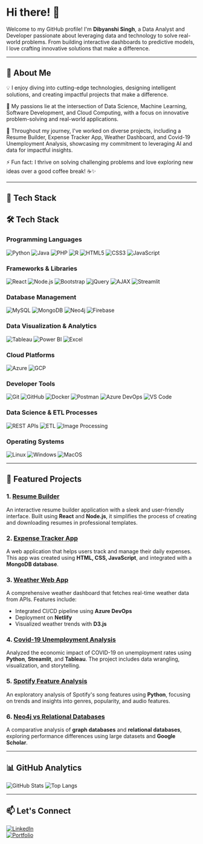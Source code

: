 # Hi there! 👋

Welcome to my GitHub profile! I'm **Dibyanshi Singh**, a Data Analyst and Developer passionate about leveraging data and technology to solve real-world problems. From building interactive dashboards to predictive models, I love crafting innovative solutions that make a difference.

---

## 🌟 About Me
💡 I enjoy diving into cutting-edge technologies, designing intelligent solutions, and creating impactful projects that make a difference.

🔬 My passions lie at the intersection of Data Science, Machine Learning, Software Development, and Cloud Computing, with a focus on innovative problem-solving and real-world applications.

🌱 Throughout my journey, I've worked on diverse projects, including a Resume Builder, Expense Tracker App, Weather Dashboard, and Covid-19 Unemployment Analysis, showcasing my commitment to leveraging AI and data for impactful insights.

⚡ Fun fact: I thrive on solving challenging problems and love exploring new ideas over a good coffee break! ☕✨

---

## 🚀 Tech Stack

## 🛠 Tech Stack

### Programming Languages
![Python](https://img.shields.io/badge/-Python-3776AB?style=flat&logo=python&logoColor=white)
![Java](https://img.shields.io/badge/-Java-007396?style=flat&logo=java&logoColor=white)
![PHP](https://img.shields.io/badge/-PHP-777BB4?style=flat&logo=php&logoColor=white)
![R](https://img.shields.io/badge/-R-276DC3?style=flat&logo=r&logoColor=white)
![HTML5](https://img.shields.io/badge/-HTML5-E34F26?style=flat&logo=html5&logoColor=white)
![CSS3](https://img.shields.io/badge/-CSS3-1572B6?style=flat&logo=css3&logoColor=white)
![JavaScript](https://img.shields.io/badge/-JavaScript-F7DF1E?style=flat&logo=javascript&logoColor=black)

### Frameworks & Libraries
![React](https://img.shields.io/badge/-React-61DAFB?style=flat&logo=react&logoColor=black)
![Node.js](https://img.shields.io/badge/-Node.js-339933?style=flat&logo=node.js&logoColor=white)
![Bootstrap](https://img.shields.io/badge/-Bootstrap-7952B3?style=flat&logo=bootstrap&logoColor=white)
![jQuery](https://img.shields.io/badge/-jQuery-0769AD?style=flat&logo=jquery&logoColor=white)
![AJAX](https://img.shields.io/badge/-AJAX-0052CC?style=flat&logo=atlassian&logoColor=white)
![Streamlit](https://img.shields.io/badge/-Streamlit-FF4B4B?style=flat&logo=streamlit&logoColor=white)

### Database Management
![MySQL](https://img.shields.io/badge/-MySQL-4479A1?style=flat&logo=mysql&logoColor=white)
![MongoDB](https://img.shields.io/badge/-MongoDB-47A248?style=flat&logo=mongodb&logoColor=white)
![Neo4j](https://img.shields.io/badge/-Neo4j-008CC1?style=flat&logo=neo4j&logoColor=white)
![Firebase](https://img.shields.io/badge/-Firebase-FFCA28?style=flat&logo=firebase&logoColor=black)

### Data Visualization & Analytics
![Tableau](https://img.shields.io/badge/-Tableau-E97627?style=flat&logo=tableau&logoColor=white)
![Power BI](https://img.shields.io/badge/-PowerBI-F2C811?style=flat&logo=power-bi&logoColor=black)
![Excel](https://img.shields.io/badge/-MS_Excel-217346?style=flat&logo=microsoft-excel&logoColor=white)

### Cloud Platforms
![Azure](https://img.shields.io/badge/-Microsoft_Azure-0078D4?style=flat&logo=microsoft-azure&logoColor=white)
![GCP](https://img.shields.io/badge/-Google_Cloud-4285F4?style=flat&logo=google-cloud&logoColor=white)

### Developer Tools
![Git](https://img.shields.io/badge/-Git-F05032?style=flat&logo=git&logoColor=white)
![GitHub](https://img.shields.io/badge/-GitHub-181717?style=flat&logo=github&logoColor=white)
![Docker](https://img.shields.io/badge/-Docker-2496ED?style=flat&logo=docker&logoColor=white)
![Postman](https://img.shields.io/badge/-Postman-FF6C37?style=flat&logo=postman&logoColor=white)
![Azure DevOps](https://img.shields.io/badge/-Azure_DevOps-0078D7?style=flat&logo=azure-devops&logoColor=white)
![VS Code](https://img.shields.io/badge/-VS_Code-007ACC?style=flat&logo=visual-studio-code&logoColor=white)

### Data Science & ETL Processes
![REST APIs](https://img.shields.io/badge/-REST_APIs-0052CC?style=flat&logo=api&logoColor=white)
![ETL](https://img.shields.io/badge/-ETL-FF4B4B?style=flat&logo=etl&logoColor=white)
![Image Processing](https://img.shields.io/badge/-Image_Processing-FFA500?style=flat&logo=opencv&logoColor=white)

### Operating Systems
![Linux](https://img.shields.io/badge/-Linux-FCC624?style=flat&logo=linux&logoColor=black)
![Windows](https://img.shields.io/badge/-Windows-0078D6?style=flat&logo=windows&logoColor=white)
![MacOS](https://img.shields.io/badge/-MacOS-000000?style=flat&logo=apple&logoColor=white)

---

## 📂 Featured Projects

### 1. [Resume Builder](https://github.com/Dibyanshi26/resume-builder)
An interactive resume builder application with a sleek and user-friendly interface. Built using **React** and **Node.js**, it simplifies the process of creating and downloading resumes in professional templates.

### 2. [Expense Tracker App](https://github.com/Dibyanshi26/expense-tracker-app)
A web application that helps users track and manage their daily expenses. This app was created using **HTML, CSS, JavaScript**, and integrated with a **MongoDB database**.

### 3. [Weather Web App](https://github.com/Dibyanshi26/weather-webapp)
A comprehensive weather dashboard that fetches real-time weather data from APIs. Features include:
- Integrated CI/CD pipeline using **Azure DevOps**
- Deployment on **Netlify**
- Visualized weather trends with **D3.js**

### 4. [Covid-19 Unemployment Analysis](https://github.com/Dibyanshi26/Covid-19-Unemployment-Analysis)
Analyzed the economic impact of COVID-19 on unemployment rates using **Python**, **Streamlit**, and **Tableau**. The project includes data wrangling, visualization, and storytelling.

### 5. [Spotify Feature Analysis](https://github.com/Dibyanshi26/spotify-feature-analysis)
An exploratory analysis of Spotify's song features using **Python**, focusing on trends and insights into genres, popularity, and audio features.

### 6. [Neo4j vs Relational Databases](https://github.com/Dibyanshi26/Neo4jvsRelationalDB)
A comparative analysis of **graph databases** and **relational databases**, exploring performance differences using large datasets and **Google Scholar**.

---

## 📊 GitHub Analytics
![GitHub Stats](https://github-readme-stats.vercel.app/api?username=Dibyanshi26&show_icons=true&theme=radical)
![Top Langs](https://github-readme-stats.vercel.app/api/top-langs/?username=Dibyanshi26&layout=compact&theme=radical)

---

## 📫 Let's Connect
[![LinkedIn](https://img.shields.io/badge/LinkedIn-0A66C2?style=for-the-badge&logo=linkedin&logoColor=white)](https://linkedin.com/in/dibyanshisingh)  
[![Portfolio](https://img.shields.io/badge/Portfolio-24292E?style=for-the-badge&logo=githubpages&logoColor=white)](https://dibyanshioffice.wixsite.com/my-site)

